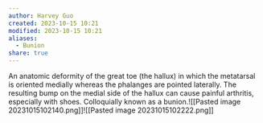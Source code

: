 ```yaml
---
author: Harvey Guo
created: 2023-10-15 10:21
modified: 2023-10-15 10:21
aliases:
  - Bunion
share: true
---
```

An anatomic deformity of the great toe (the hallux) in which the metatarsal is oriented medially whereas the phalanges are pointed laterally. The resulting bump on the medial side of the hallux can cause painful arthritis, especially with shoes. Colloquially known as a bunion.![[Pasted image 20231015102140.png]]![[Pasted image 20231015102222.png]]
